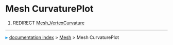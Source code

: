 # Mesh CurvaturePlot
1.  REDIRECT [Mesh\_VertexCurvature](Mesh_VertexCurvature.md)



---
![](images/Right_arrow.png) [documentation index](../README.md) > [Mesh](Mesh_Workbench.md) > Mesh CurvaturePlot
